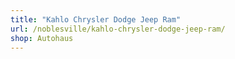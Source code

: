 ```yaml
---
title: "Kahlo Chrysler Dodge Jeep Ram"
url: /noblesville/kahlo-chrysler-dodge-jeep-ram/
shop: Autohaus
---
```

